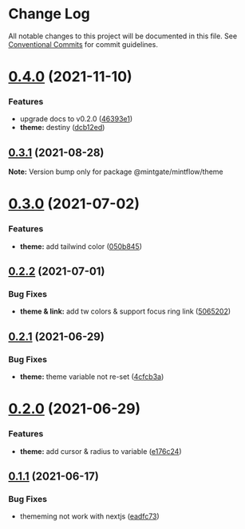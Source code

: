# Change Log

All notable changes to this project will be documented in this file.
See [Conventional Commits](https://conventionalcommits.org) for commit guidelines.

# [0.4.0](https://github.com/vechai/vechaiui/compare/@mintgate/mintflow/theme@0.3.1...@mintgate/mintflow/theme@0.4.0) (2021-11-10)


### Features

* upgrade docs to v0.2.0 ([46393e1](https://github.com/vechai/vechaiui/commit/46393e1c7a91b9562b89fe49680f3c3698fb37b9))
* **theme:** destiny ([dcb12ed](https://github.com/vechai/vechaiui/commit/dcb12ed6082c9dce591bfbb598d9121ef3ab0821))





## [0.3.1](https://github.com/vechai/vechaiui/compare/@mintgate/mintflow/theme@0.3.0...@mintgate/mintflow/theme@0.3.1) (2021-08-28)

**Note:** Version bump only for package @mintgate/mintflow/theme





# [0.3.0](https://github.com/vechai/vechaiui/compare/@mintgate/mintflow/theme@0.2.2...@mintgate/mintflow/theme@0.3.0) (2021-07-02)


### Features

* **theme:** add tailwind color ([050b845](https://github.com/vechai/vechaiui/commit/050b845bf6dc4d5c999d212ce69378e389a49a74))





## [0.2.2](https://github.com/vechai/vechaiui/compare/@mintgate/mintflow/theme@0.2.1...@mintgate/mintflow/theme@0.2.2) (2021-07-01)


### Bug Fixes

* **theme & link:** add tw colors & support focus ring link ([5065202](https://github.com/vechai/vechaiui/commit/5065202c07616ad1b69e0b07f9391e395e55f409))





## [0.2.1](https://github.com/vechai/vechaiui/compare/@mintgate/mintflow/theme@0.2.0...@mintgate/mintflow/theme@0.2.1) (2021-06-29)


### Bug Fixes

* **theme:** theme variable not re-set ([4cfcb3a](https://github.com/vechai/vechaiui/commit/4cfcb3ab9c674f958af6b272a9390b750b0564b1))





# [0.2.0](https://github.com/vechai/vechaiui/compare/@mintgate/mintflow/theme@0.1.1...@mintgate/mintflow/theme@0.2.0) (2021-06-29)


### Features

* **theme:** add cursor & radius to variable ([e176c24](https://github.com/vechai/vechaiui/commit/e176c24def39299f62b6352183c174d1f3a1bc69))





## [0.1.1](https://github.com/vechai/vechaiui/compare/@mintgate/mintflow/theme@0.1.0...@mintgate/mintflow/theme@0.1.1) (2021-06-17)


### Bug Fixes

* thememing not work with nextjs ([eadfc73](https://github.com/vechai/vechaiui/commit/eadfc732a9d9995ff8b46bceae51631fa1800b2e))
